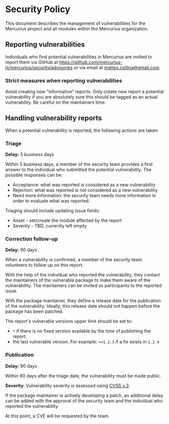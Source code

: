 # Security Policy

This document describes the management of vulnerabilities for the
Mercurius project and all modules within the Mercurius organization.

## Reporting vulnerabilities

Individuals who find potential vulnerabilities in Mercurius are invited
to report them via GitHub at https://github.com/mercurius-js/mercurius/security/advisories
or via email at matteo.collina@gmail.com.

### Strict measures when reporting vulnerabilities

Avoid creating new "informative" reports. Only create new
report a potential vulnerability if you are absolutely sure this
should be tagged as an actual vulnerability. Be careful on the maintainers time.

## Handling vulnerability reports

When a potential vulnerability is reported, the following actions are taken:

### Triage

**Delay:** 5 business days

Within 5 business days, a member of the security team provides a first answer to the
individual who submitted the potential vulnerability. The possible responses
can be:

* Acceptance: what was reported is considered as a new vulnerability
* Rejection: what was reported is not considered as a new vulnerability
* Need more information: the security team needs more information in order to evaluate what was reported.

Triaging should include updating issue fields:
* Asset - set/create the module affected by the report
* Severity - TBD, currently left empty

### Correction follow-up

**Delay:** 90 days

When a vulnerability is confirmed, a member of the security team volunteers to follow
up on this report.

With the help of the individual who reported the vulnerability, they contact
the maintainers of the vulnerable package to make them aware of the
vulnerability. The maintainers can be invited as participants to the reported issue.

With the package maintainer, they define a release date for the publication
of the vulnerability. Ideally, this release date should not happen before
the package has been patched.

The report's vulnerable versions upper limit should be set to:
* `*` if there is no fixed version available by the time of publishing the report.
* the last vulnerable version. For example: `<=1.2.3` if a fix exists in `1.2.4`

### Publication

**Delay:** 90 days

Within 90 days after the triage date, the vulnerability must be made public.

**Severity**: Vulnerability severity is assessed using [CVSS v.3](https://www.first.org/cvss/user-guide).

If the package maintainer is actively developing a patch, an additional delay
can be added with the approval of the security team and the individual who
reported the vulnerability. 

At this point, a CVE will be requested by the team.
